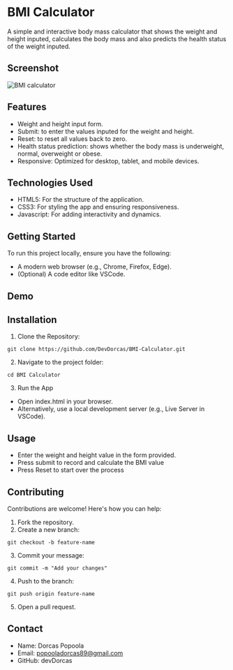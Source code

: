 # BMI Calculator
A simple and interactive body mass calculator that shows the weight and height inputed, calculates the body mass and also predicts the health status of the weight inputed.

## Screenshot
![BMI calculator](https://github.com/user-attachments/assets/c0de58ba-c6e4-4c13-a4df-b0b8d29e1dc2)

## Features 
- Weight and height input form.
- Submit: to enter the values inputed for the weight and height.
- Reset: to reset all values back to zero.
- Health status prediction: shows whether the body mass is underweight, normal, overweight or obese.
- Responsive: Optimized for desktop, tablet, and mobile devices.

## Technologies Used 
- HTML5: For the structure of the application.
- CSS3: For styling the app and ensuring responsiveness.
- Javascript: For adding interactivity and dynamics.

##  Getting Started
To run this project locally, ensure you have the following:
- A modern web browser (e.g., Chrome, Firefox, Edge).
- (Optional) A code editor like VSCode.

## Demo 


## Installation
1. Clone the Repository:
```
git clone https://github.com/DevDorcas/BMI-Calculator.git
```
2. Navigate to the project folder:
```
cd BMI Calculator
```
3. Run the App
- Open index.html in your browser.
- Alternatively, use a local development server (e.g., Live Server in VSCode).

## Usage
- Enter the weight and height value in the form provided.
- Press submit to record and calculate the BMI value
- Press Reset to start over the process

## Contributing
Contributions are welcome! Here's how you can help:
1. Fork the repository.
2. Create a new branch:
```
git checkout -b feature-name
```
3. Commit your message:
```
git commit -m "Add your changes"
```
4. Push to the branch:
```
git push origin feature-name
```
5. Open a pull request.

## Contact 
- Name: Dorcas Popoola
- Email: popooladorcas89@gmail.com
- GitHub: devDorcas

